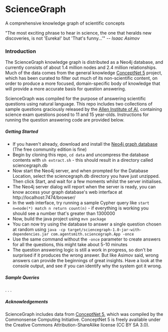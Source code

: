 # ScienceGraph

A comprehensive knowledge graph of scientific concepts

"The most exciting phrase to hear in science, the one that heralds new discoveries, is not 'Eureka!' but 'That's funny...'"
_-- Isaac Asimov_


### Introduction

The ScienceGraph knowledge graph is distributed as a Neo4j database, and currently consists of about 1.4 million nodes
and 2.4 million relationships. Much of the data comes from the general knowledge [ConceptNet 5](http://conceptnet5.media.mit.edu) project,
which has been curated to filter out much of its non-scientific content, on order to produce a more focused, domain-specific body of knowledge
that will provide a more accurate basis for question answering.

ScienceGraph was compiled for the purpose of answering scientific questions using natural language. This repo includes two collections of
sample questions graciously released by the [Allen Institute of AI](http://allenai.org/data.html), containing science exam questions posed
to 11 and 15 year-olds. Instructions for running the question answering code are provided below.


##### Getting Started

* If you haven't already, download and install the [Neo4j graph database](http://neo4j.com/download/) (The free community edition is fine)
* Begin by cloning this repo, `cd data` and uncompress the database contents with `sh extract.sh` - this should result in a directory called sciencegraph.db
* Now start the Neo4j server, and when prompted for the Database Location, select the sciencegraph.db directory you have just unzipped. Then click Start, and wait for a few moments whilst the server initialises.
* The Neo4j server dialog will report when the server is ready, you can know access your graph database's web interface at http://localhost:7474/browser/
* In the web interface, try running a sample Cypher query like `start n=node(*) match n return count(n)` - if everything is working you should see a number that's greater than 1300000
* Now, build the java project using `mvn package`
* You can now try using the database to answer a single question chosen at random using `java -cp target/sciencegraph-1.0-jar-with-dependencies.jar com.agentsmith.sciencegraph.App -once`
* Use the same command without the `-once` parameter to create answers for all the questions, this might take about 5-10 minutes
* The question answering logic is still a work in progress, so don't be surprised if it produces the wrong answer. But like Asimov said, wrong answers can provide the beginnings of great insights. Have a look at the console output, and see if you can identify why the system got it wrong.


##### Sample Queries

. . .



##### Acknowledgements

ScienceGraph includes data from [ConceptNet 5](http://conceptnet5.media.mit.edu), which was compiled by the Commonsense Computing Initiative. ConceptNet 5 is freely available under the Creative Commons Attribution-ShareAlike license (CC BY SA 3.0).
